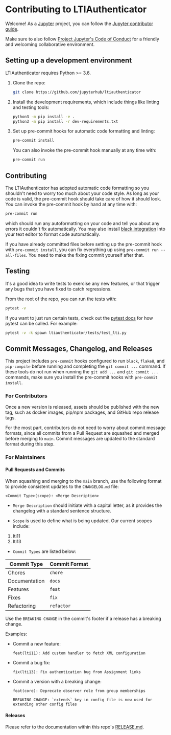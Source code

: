 # Contributing to LTIAuthenticator

Welcome! As a [Jupyter](https://jupyter.org) project, you can follow the [Jupyter contributor guide](https://jupyter.readthedocs.io/en/latest/contributing/content-contributor.html).

Make sure to also follow [Project Jupyter's Code of Conduct](https://github.com/jupyter/governance/blob/HEAD/conduct/code_of_conduct.md) for a friendly and welcoming collaborative environment.

## Setting up a development environment

LTIAuthenticator requires Python >= 3.6.

1. Clone the repo:

   ```bash
   git clone https://github.com/jupyterhub/ltiauthenticator
   ```

2. Install the development requirements, which include things like linting and testing tools:

   ```bash
   python3 -m pip install -e .
   python3 -m pip install -r dev-requirements.txt
   ```

3. Set up pre-commit hooks for automatic code formatting and linting:

   ```bash
   pre-commit install
   ```

   You can also invoke the pre-commit hook manually at any time with:

   ```bash
   pre-commit run
   ```

## Contributing

The LTIAuthenticator has adopted automatic code formatting so you shouldn't need to worry too much about your code style.
As long as your code is valid, the pre-commit hook should take care of how it should look. You can invoke the pre-commit hook by hand at any time with:

```bash
pre-commit run
```

which should run any autoformatting on your code and tell you about any errors it couldn't fix automatically. You may also install [black integration](https://github.com/psf/black#editor-integration) into your text editor to format code automatically.

If you have already committed files before setting up the pre-commit hook with `pre-commit install`, you can fix everything up using `pre-commit run --all-files`. You need to make the fixing commit yourself after that.

## Testing

It's a good idea to write tests to exercise any new features, or that trigger any bugs that you have fixed to catch regressions.

From the root of the repo, you can run the tests with:

```bash
pytest -v
```

If you want to just run certain tests, check out the [pytest docs](https://pytest.readthedocs.io/en/latest/usage.html)
for how pytest can be called. For example:

```bash
pytest -v -k spawn ltiauthenticator/tests/test_lti.py
```

## Commit Messages, Changelog, and Releases

This project includes `pre-commit` hooks configured to run `black`, `flake8`, and `pip-compile` before running and completing the `git commit ...` command. If these tools do not run when running the `git add ...` and `git commit ...` commands, make sure you install the pre-commit hooks with `pre-commit install`.

### For Contributors

Once a new version is released, assets should be published with the new tag, such as docker images, pip/npm packages, and GitHub repo release tags.

For the most part, contributors do not need to worry about commit message formats, since all commits from a Pull Request are squashed and merged before merging to `main`. Commit messages are updated to the standard format during this step.

### For Maintainers

#### Pull Requests and Commits

When squashing and merging to the `main` branch, use the following format to provide consistent updates to the `CHANGELOG.md` file:

    <Commit Type>(scope): <Merge Description>

- `Merge Description` should initiate with a capital letter, as it provides the changelog with a standard sentence structure.

- `Scope` is used to define what is being updated. Our current scopes include:

1. lti11
2. lti13

- `Commit Types` are listed below:

| Commit Type   | Commit Format |
| ------------- | ------------- |
| Chores        | `chore`       |
| Documentation | `docs`        |
| Features      | `feat`        |
| Fixes         | `fix`         |
| Refactoring   | `refactor`    |

Use the `BREAKING CHANGE` in the commit's footer if a release has a breaking change.

Examples:

- Commit a new feature:

  ```
  feat(lti11): Add custom handler to fetch XML configuration
  ```

- Commit a bug fix:

  ```
  fix(lti13): Fix authentication bug from Assignment links
  ```

- Commit a version with a breaking change:

  ```
  feat(core): Deprecate observer role from group memberships

  BREAKING CHANGE: `extends` key in config file is now used for extending other config files
  ```

#### Releases

Please refer to the documentation within this repo's [RELEASE.md](https://github.com/jupyterhub/ltiauthenticator/blob/main/RELEASE.md).
